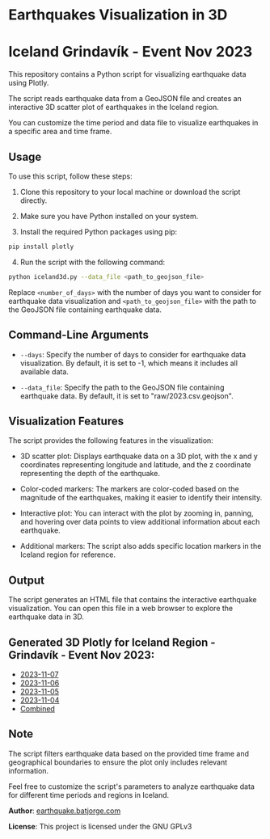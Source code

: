 # Earthquakes Visualization in 3D

# Iceland Grindavík - Event Nov 2023

This repository contains a Python script for visualizing earthquake data using Plotly.

The script reads earthquake data from a GeoJSON file and creates an interactive 3D scatter plot of earthquakes in the Iceland region.

You can customize the time period and data file to visualize earthquakes in a specific area and time frame.

## Usage

To use this script, follow these steps:

1. Clone this repository to your local machine or download the script directly.

2. Make sure you have Python installed on your system.

3. Install the required Python packages using pip:

```bash
pip install plotly
```

4. Run the script with the following command:

```bash
python iceland3d.py --data_file <path_to_geojson_file>
```

Replace `<number_of_days>` with the number of days you want to consider for earthquake data visualization and `<path_to_geojson_file>` with the path to the GeoJSON file containing earthquake data.

## Command-Line Arguments

- `--days`: Specify the number of days to consider for earthquake data visualization. By default, it is set to -1, which means it includes all available data.

- `--data_file`: Specify the path to the GeoJSON file containing earthquake data. By default, it is set to "raw/2023.csv.geojson".

## Visualization Features

The script provides the following features in the visualization:

- 3D scatter plot: Displays earthquake data on a 3D plot, with the x and y coordinates representing longitude and latitude, and the z coordinate representing the depth of the earthquake.

- Color-coded markers: The markers are color-coded based on the magnitude of the earthquakes, making it easier to identify their intensity.

- Interactive plot: You can interact with the plot by zooming in, panning, and hovering over data points to view additional information about each earthquake.

- Additional markers: The script also adds specific location markers in the Iceland region for reference.

## Output

The script generates an HTML file that contains the interactive earthquake visualization. You can open this file in a web browser to explore the earthquake data in 3D.

## Generated 3D Plotly for Iceland Region - Grindavík - Event Nov 2023:

- [2023-11-07](https://earthquake.batjorge.com/iceland/grindavik/2023-11-07.csv.geojson.html)
- [2023-11-06](https://earthquake.batjorge.com/iceland/grindavik/2023-11-06.csv.geojson.html)
- [2023-11-05](https://earthquake.batjorge.com/iceland/grindavik/2023-11-05.csv.geojson.html)
- [2023-11-04](https://earthquake.batjorge.com/iceland/grindavik/2023-11-04.csv.geojson.html)
- [Combined](https://earthquake.batjorge.com/iceland/grindavik/2023.csv.geojson.html)

## Note

The script filters earthquake data based on the provided time frame and geographical boundaries to ensure the plot only includes relevant information.

Feel free to customize the script's parameters to analyze earthquake data for different time periods and regions in Iceland.

**Author**: [earthquake.batjorge.com](https://earthquake.batjorge.com)

**License**: This project is licensed under the GNU GPLv3
